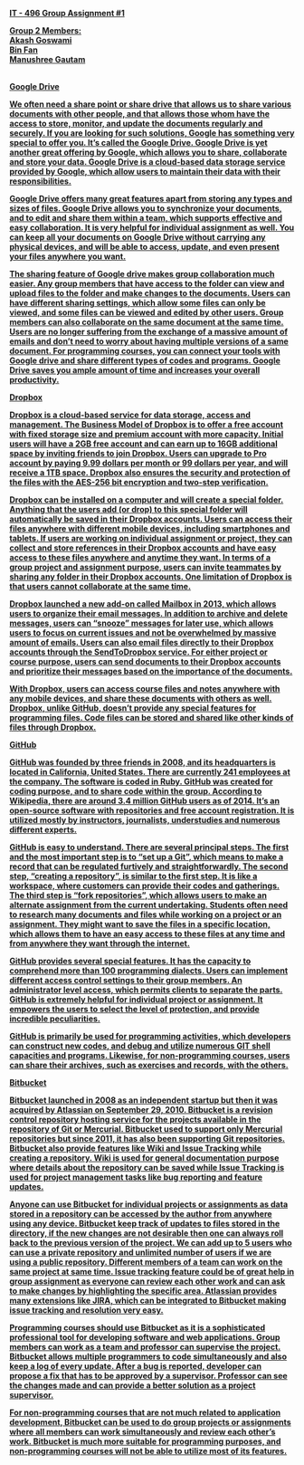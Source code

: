 <b><u>IT - 496 Group Assignment #1

<b>Group 2 Members:</b><br>
Akash Goswami<br>
Bin Fan<br>
Manushree Gautam<br><br>

<b>Google Drive

We often need a share point or share drive that allows us to share various documents with other people, and that allows those whom have the access to store, monitor, and update the documents regularly and securely. If you are looking for such solutions, Google has something very special to offer you. It’s called the Google Drive. Google Drive is yet another great offering by Google, which allows you to share, collaborate and store your data. Google Drive is a cloud-based data storage service provided by Google, which allow users to maintain their data with their responsibilities.

Google Drive offers many great features apart from storing any types and sizes of files. Google Drive allows you to synchronize your documents, and to edit and share them within a team, which supports effective and easy collaboration. It is very helpful for individual assignment as well. You can keep all your documents on Google Drive without carrying any physical devices, and will be able to access, update, and even present your files anywhere you want.

The sharing feature of Google drive makes group collaboration much easier. Any group members that have access to the folder can view and upload files to the folder and make changes to the documents. Users can have different sharing settings, which allow some files can only be viewed, and some files can be viewed and edited by other users. Group members can also collaborate on the same document at the same time. Users are no longer suffering from the exchange of a massive amount of emails and don’t need to worry about having multiple versions of a same document. For programming courses, you can connect your tools with Google drive and share different types of codes and programs. Google Drive saves you ample amount of time and increases your overall productivity.

<b>Dropbox

Dropbox is a cloud-based service for data storage, access and management. The Business Model of Dropbox is to offer a free account with fixed storage size and premium account with more capacity. Initial users will have a 2GB free account and can earn up to 16GB additional space by inviting friends to join Dropbox. Users can upgrade to Pro account by paying 9.99 dollars per month or 99 dollars per year, and will receive a 1TB space. Dropbox also ensures the security and protection of the files with the AES-256 bit encryption and two-step verification.

Dropbox can be installed on a computer and will create a special folder. Anything that the users add (or drop) to this special folder will automatically be saved in their Dropbox accounts. Users can access their files anywhere with different mobile devices, including smartphones and tablets. If users are working on individual assignment or project, they can collect and store references in their Dropbox accounts and have easy access to these files anywhere and anytime they want. In terms of a group project and assignment purpose, users can invite teammates by sharing any folder in their Dropbox accounts. One limitation of Dropbox is that users cannot collaborate at the same time.

Dropbox launched a new add-on called Mailbox in 2013, which allows users to organize their email messages. In addition to archive and delete messages, users can “snooze” messages for later use, which allows users to focus on current issues and not be overwhelmed by massive amount of emails. Users can also email files directly to their Dropbox accounts through the SendToDropbox service. For either project or course purpose, users can send documents to their Dropbox accounts and prioritize their messages based on the importance of the documents.

With Dropbox, users can access course files and notes anywhere with any mobile devices, and share these documents with others as well. Dropbox, unlike GitHub, doesn’t provide any special features for programming files. Code files can be stored and shared like other kinds of files through Dropbox.

<b>GitHub

GitHub was founded by three friends in 2008, and its headquarters is located in California, United States. There are currently 241 employees at the company. The software is coded in Ruby. GitHub was created for coding purpose, and to share code within the group. According to Wikipedia, there are around 3.4 million GitHub users as of 2014. It’s an open-source software with repositories and free account registration. It is utilized mostly by instructors, journalists, understudies and numerous different experts.

GitHub is easy to understand. There are several principal steps. The first and the most important step is to “set up a Git”, which means to make a record that can be regulated furtively and straightforwardly. The second step, “creating a repository”, is similar to the first step. It is like a workspace, where customers can provide their codes and gatherings. The third step is “fork repositories”, which allows users to make an alternate assignment from the current undertaking. Students often need to research many documents and files while working on a project or an assignment. They might want to save the files in a specific location, which allows them to have an easy access to these files at any time and from anywhere they want through the internet.

GitHub provides several special features. It has the capacity to comprehend more than 100 programming dialects. Users can implement different access control settings to their group members. An administrator level access, which permits clients to separate the parts. GitHub is extremely helpful for individual project or assignment. It empowers the users to select the level of protection, and provide incredible peculiarities.

GitHub is primarily be used for programming activities, which developers can construct new codes, and debug and utilize numerous GIT shell capacities and programs. Likewise, for non-programming courses, users can share their archives, such as exercises and records, with the others.

<b>Bitbucket

Bitbucket launched in 2008 as an independent startup but then it was acquired by Atlassian on September 29, 2010. Bitbucket is a revision control repository hosting service for the projects available in the repository of Git or Mercurial. Bitbucket used to support only Mercurial repositories but since 2011, it has also been supporting Git repositories.
Bitbucket also provide features like Wiki and Issue Tracking while creating a repository. Wiki is used for general documentation purpose where details about the repository can be saved while Issue Tracking is used for project management tasks like bug reporting and feature updates.

Anyone can use Bitbucket for individual projects or assignments as data stored in a repository can be accessed by the author from anywhere using any device. Bitbucket keep track of updates to files stored in the directory, if the new changes are not desirable then one can always roll back to the previous version of the project. We can add up to 5 users who can use a private repository and unlimited number of users if we are using a public repository. Different members of a team can work on the same project at same time. Issue tracking feature could be of great help in group assignment as everyone can review each other work and can ask to make changes by highlighting the specific area. Atlassian provides many extensions like JIRA, which can be integrated to Bitbucket making issue tracking and resolution very easy.

Programming courses should use Bitbucket as it is a sophisticated professional tool for developing software and web applications. Group members can work as a team and professor can supervise the project. Bitbucket allows multiple programmers to code simultaneously and also keep a log of every update. After a bug is reported, developer can propose a fix that has to be approved by a supervisor. Professor can see the changes made and can provide a better solution as a project supervisor.

For non-programming courses that are not much related to application development, Bitbucket can be used to do group projects or assignments where all members can work simultaneously and review each other’s work. Bitbucket is much more suitable for programming purposes, and non-programming courses will not be able to utilize most of its features.
